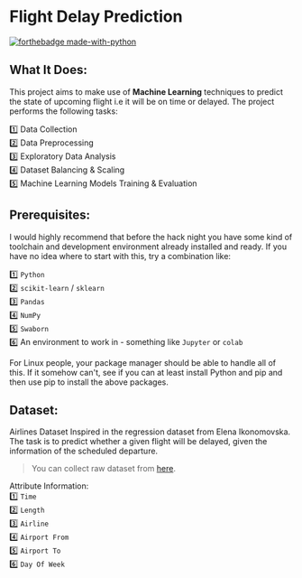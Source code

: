 # Flight Delay Prediction

[![forthebadge made-with-python](http://ForTheBadge.com/images/badges/made-with-python.svg)](https://www.python.org/)<br>

## What It Does: 
This project aims to make use of **Machine Learning** techniques to predict the state of upcoming flight i.e it will be on time or delayed. The project performs the following tasks: <br>


1️⃣ Data Collection <br>
2️⃣ Data Preprocessing <br>
3️⃣ Exploratory Data Analysis <br>
4️⃣ Dataset Balancing & Scaling <br>
5️⃣ Machine Learning Models Training & Evaluation

## Prerequisites:
I would highly recommend that before the hack night you have some kind of toolchain and development environment already installed and ready. If you have no idea where to start with this, try a combination like: <br>


1️⃣ `Python`<br>
2️⃣ `scikit-learn` / `sklearn`<br>
3️⃣ `Pandas`<br>
4️⃣ `NumPy`<br>
5️⃣ `Swaborn`<br>
6️⃣ An environment to work in - something like `Jupyter` or `colab`<br>

For Linux people, your package manager should be able to handle all of this. If it somehow can't, see if you can at least install Python and pip and then use pip to install the above packages.

## Dataset:
Airlines Dataset Inspired in the regression dataset from Elena Ikonomovska. The task is to predict whether a given flight will be delayed, given the information of the scheduled departure.

> You can collect raw dataset from [here](airline_delay.csv).

Attribute Information:<br>
1️⃣ `Time` <br>
2️⃣ `Length` <br>
3️⃣ `Airline` <br>
4️⃣ `Airport From` <br>
5️⃣ `Airport To`<br>
6️⃣ `Day Of Week`
#
